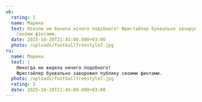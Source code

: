 ```yaml
---
uk:
  rating: 5
  name: Марина
  text: Ніколи не бачила нічого подібного! Фристайлер буквально зачарував публіку
    своїми фінтами.
  date: 2025-10-20T21:45:00.000+03:00
  photo: /uploads/footballfreestyle7.jpg
ru:
  name: Марина
  text: |
    Никогда не видела ничего подобного!
    Фристайлер буквально заворожил публику своими финтами.
  photo: /uploads/footballfreestyle7.jpg
  rating: 5
  date: 2025-10-20T21:45:00.000+03:00
---
```

